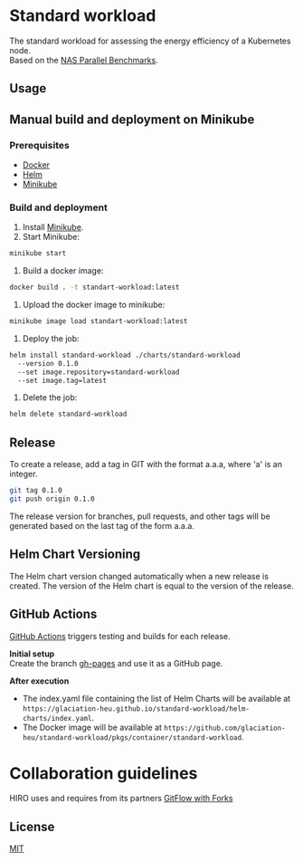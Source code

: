 # Standard workload
The standard workload for assessing the energy efficiency of a Kubernetes node.   
Based on the [NAS Parallel Benchmarks](https://www.nas.nasa.gov/software/npb.html).

## Usage

## Manual build and deployment on Minikube
### Prerequisites
  - [Docker](https://docs.docker.com/get-docker/)
  - [Helm](https://helm.sh/en/docs/)
  - [Minikube](https://minikube.sigs.k8s.io/docs/start/)

### Build and deployment
1. Install [Minikube](https://minikube.sigs.k8s.io/docs/start/).
2. Start Minikube:
```bash
minikube start
```
1. Build a docker image:
```bash
docker build . -t standart-workload:latest
```
1. Upload the docker image to minikube:
```bash
minikube image load standart-workload:latest
```
1.  Deploy the job:
```bash
helm install standard-workload ./charts/standard-workload
  --version 0.1.0
  --set image.repository=standard-workload
  --set image.tag=latest
```
1. Delete the job:
```bash
helm delete standard-workload
```

## Release
To create a release, add a tag in GIT with the format a.a.a, where 'a' is an integer.
```bash
git tag 0.1.0
git push origin 0.1.0
```
The release version for branches, pull requests, and other tags will be generated based on the last tag of the form a.a.a.

## Helm Chart Versioning
The Helm chart version changed automatically when a new release is created. The version of the Helm chart is equal to the version of the release.

## GitHub Actions
[GitHub Actions](https://docs.github.com/en/actions) triggers testing and builds for each release.  

**Initial setup**  
Create the branch [gh-pages](https://pages.github.com/) and use it as a GitHub page.  

**After execution**    
- The index.yaml file containing the list of Helm Charts will be available at `https://glaciation-heu.github.io/standard-workload/helm-charts/index.yaml`.
- The Docker image will be available at `https://github.com/glaciation-heu/standard-workload/pkgs/container/standard-workload`.

# Collaboration guidelines
HIRO uses and requires from its partners [GitFlow with Forks](https://hirodevops.notion.site/GitFlow-with-Forks-3b737784e4fc40eaa007f04aed49bb2e?pvs=4)

## License
[MIT](https://choosealicense.com/licenses/mit/)